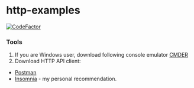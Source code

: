 # http-examples

[![CodeFactor](https://www.codefactor.io/repository/github/towczare/http-examples/badge)](https://www.codefactor.io/repository/github/towczare/http-examples)

### Tools

1. If you are Windows user, download following console emulator [CMDER](https://cmder.net/)
2. Download HTTP API client:
* [Postman](https://www.getpostman.com/)
* [Insomnia](https://insomnia.rest/) - my personal recommendation.

